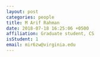 ```yaml
---
layout: post
categories: people
title: M Arif Rahman
date: 2018-07-18 16:25:06 +0500
affiliation: Graduate student, CS
isStudent: 1
email: mir6zw@virginia.edu
---
```

